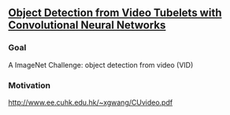 ## [Object Detection from Video Tubelets with Convolutional Neural Networks](http://www.cv-foundation.org/openaccess/content_cvpr_2016/papers/Kang_Object_Detection_From_CVPR_2016_paper.pdf)

### Goal

A ImageNet Challenge: object detection from video (VID)

### Motivation

http://www.ee.cuhk.edu.hk/~xgwang/CUvideo.pdf
